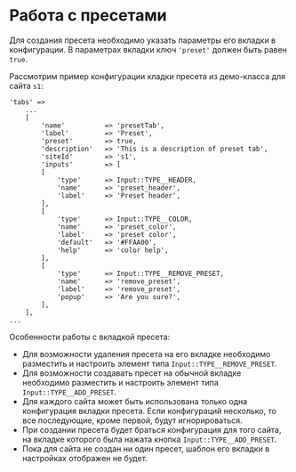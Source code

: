 # Работа с пресетами
Для создания пресета необходимо указать параметры его вкладки в конфигурации. В параметрах вкладки ключ `'preset'` должен быть равен `true`. 

Рассмотрим пример конфигурации кладки пресета из демо-класса для сайта `s1`:

	'tabs' => 
		...
		[
			'name'          => 'presetTab',
			'label'         => 'Preset',
			'preset'        => true,
			'description'   => 'This is a description of preset tab',
			'siteId'        => 's1',
			'inputs'        => [
			[
				'type'      => Input::TYPE__HEADER,
				'name'      => 'preset_header',
				'label'     => 'Preset header',
			],
			[
				'type'      => Input::TYPE__COLOR,
				'name'      => 'preset_color',
				'label'     => 'preset color',
				'default'   => '#FFAA00',
				'help'      => 'color help',
			],
			[
				'type'      => Input::TYPE__REMOVE_PRESET,
				'name'      => 'remove_preset',
				'label'     => 'remove_preset',
				'popup'     => 'Are you sure?',
			],
		],
	...
Особенности работы с вкладкой пресета:
* Для возможности удаления пресета на его вкладке необходимо разместить и настроить элемент типа `Input::TYPE__REMOVE_PRESET`. 
* Для возможности создавать пресет на обычной вкладке необходимо разместить и настроить элемент типа `Input::TYPE__ADD_PRESET`.
* Для каждого сайта может быть использована только одна конфигурация вкладки пресета. Если конфигураций несколько, то все последующие, кроме первой, будут игнорироваться. 
* При создании пресета будет браться конфигурация для того сайта, на вкладке которого была нажата кнопка `Input::TYPE__ADD_PRESET`.
* Пока для сайта не создан ни один пресет, шаблон его вкладки в настройках отображен не будет.
